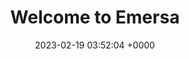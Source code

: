 ---
layout: test12
permalink: /test12a.html
title:  "Welcome to Emersa"
date:   2023-02-19 03:52:04 +0000
categories: Emersas
---
